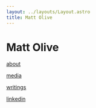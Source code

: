 ```yaml
---
layout: ../layouts/Layout.astro
title: Matt Olive
---
```


<h1 id="matt-olive-h1">Matt Olive</h1>

[about](/about)

[media](/media)

[writings](/writings)

[linkedin](https://www.linkedin.com/in/mattaolive/)

